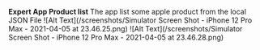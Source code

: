 **Expert App Product list**
The app list some apple product from the local JSON File
![Alt Text](/screenshots/Simulator Screen Shot - iPhone 12 Pro Max - 2021-04-05 at 23.46.25.png)
![Alt Text](/screenshots/Simulator Screen Shot - iPhone 12 Pro Max - 2021-04-05 at 23.46.28.png)
